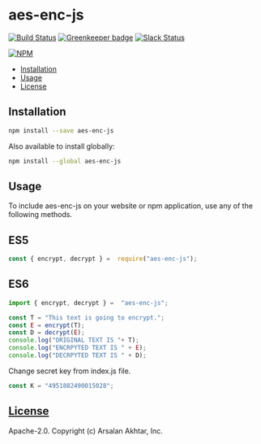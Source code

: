 # aes-enc-js

[![Build Status](https://travis-ci.org/videojs/aes-enc-js.svg?branch=master)](https://travis-ci.org/videojs/aes-enc-js)
[![Greenkeeper badge](https://badges.greenkeeper.io/videojs/aes-decrypter.svg)](https://greenkeeper.io/)
[![Slack Status](http://slack.videojs.com/badge.svg)](http://slack.videojs.com)

[![NPM](https://nodei.co/npm/aes-enc-js.png?downloads=true&downloadRank=true)](https://nodei.co/npm/aes-enc-js/)

- [Installation](#installation)
- [Usage](#usage)
- [License](#license)

## Installation

```sh
npm install --save aes-enc-js
```
Also available to install globally:
```sh
npm install --global aes-enc-js
```

## Usage
To include aes-enc-js on your website or npm application, use any of the following methods.

## ES5
```js
const { encrypt, decrypt } =  require("aes-enc-js");
```
## ES6
```js
import { encrypt, decrypt } =  "aes-enc-js";
```

```js
const T = "This text is going to encrypt.";
const E = encrypt(T);
const D = decrypt(E);
console.log("ORIGINAL TEXT IS "+ T);
console.log("ENCRPYTED TEXT IS " + E);
console.log("DECRPYTED TEXT IS " + D);
```
Change secret key from index.js file.
```js
const K = "4951882490015028";
```
## [License](LICENSE)
Apache-2.0. Copyright (c) Arsalan Akhtar, Inc.

